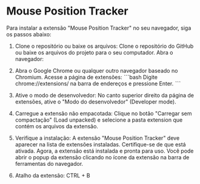 # Mouse Position Tracker

Para instalar a extensão "Mouse Position Tracker" no seu navegador, siga os passos abaixo:

1. Clone o repositório ou baixe os arquivos:
Clone o repositório do GitHub ou baixe os arquivos do projeto para o seu computador.
Abra o navegador:

2. Abra o Google Chrome ou qualquer outro navegador baseado no Chromium.
Acesse a página de extensões:
ˋˋˋbash
Digite chrome://extensions/ na barra de endereços e pressione Enter.
ˋˋˋ

3. Ative o modo de desenvolvedor:
No canto superior direito da página de extensões, ative o "Modo do desenvolvedor" (Developer mode).

4. Carregue a extensão não empacotada:
Clique no botão "Carregar sem compactação" (Load unpacked) e selecione a pasta extension que contém os arquivos da extensão.

5. Verifique a instalação:
A extensão "Mouse Position Tracker" deve aparecer na lista de extensões instaladas. Certifique-se de que está ativada.
Agora, a extensão está instalada e pronta para uso. Você pode abrir o popup da extensão clicando no ícone da extensão na barra de ferramentas do navegador.

6. Atalho da extensão:
CTRL + B